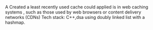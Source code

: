 A Created a least recently used cache could applied is in web caching systems , such as those used by web browsers or
content delivery networks (CDNs)
Tech stack: C++,dsa using doubly linked list with a hashmap.
